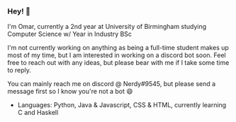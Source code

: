 ### Hey! 🎈
I'm Omar, currently a 2nd year at University of Birmingham studying Computer Science w/ Year in Industry BSc 

I'm not currently working on anything as being a full-time student makes up most of my time, but I am interested in working on a discord bot soon. Feel free to reach out with any ideas, but please bear with me if I take some time to reply.

You can mainly reach me on discord @ Nerdy#9545, but please send a message first so I know you're not a bot 😄

- Languages: Python, Java & Javascript, CSS & HTML, currently learning C and Haskell
<!--
**omarahmed777/omarahmed777** is a ✨ _special_ ✨ repository because its `README.md` (this file) appears on your GitHub profile.

Here are some ideas to get you started:

- 🔭 I’m currently working on ...
- 🌱 I’m currently learning ...
- 👯 I’m looking to collaborate on ...
- 🤔 I’m looking for help with ...
- 💬 Ask me about ...
- 📫 How to reach me: ...
- 😄 Pronouns: ...
- ⚡ Fun fact: ...
-->
